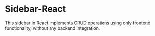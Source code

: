 # Sidebar-React
 This sidebar in React implements CRUD operations using only frontend functionality, without any backend integration.
